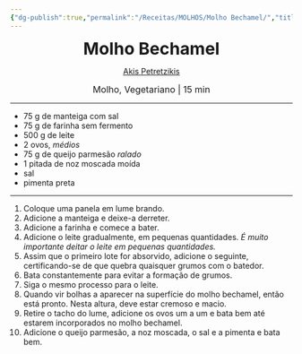 ```yaml
---
{"dg-publish":true,"permalink":"/Receitas/MOLHOS/Molho Bechamel/","title":"Molho Bechamel","tags":["💚ok"]}
---
```


<div style="text-align: center;"> <span style="font-size: 30px;"><b>Molho Bechamel</b></span> </div>

<span class="center"> <center> [Akis Petretzikis](https://akispetretzikis.com/en/recipe/6819/koxylia-gemista-me-kima-kai-mpesamel) </center></span>

<div style="text-align: center;"> <span style="font-size: 16px;">  Molho, Vegetariano | 15 min </span> </div>

---
- 75 g de manteiga com sal
- 75 g de farinha sem fermento
- 500 g de leite
- 2 ovos, *médios*
- 75 g de queijo parmesão *ralado*
- 1 pitada de noz moscada moída
- sal
- pimenta preta
---
1. Coloque uma panela em lume brando. 
2. Adicione a manteiga e deixe-a derreter. 
3. Adicione a farinha e comece a bater.
4. Adicione o leite gradualmente, em pequenas quantidades. *É muito importante deitar o leite em pequenas quantidades.* 
5. Assim que o primeiro lote for absorvido, adicione o seguinte, certificando-se de que quebra quaisquer grumos com o batedor.
6. Bata constantemente para evitar a formação de grumos.
7. Siga o mesmo processo para o leite.
8. Quando vir bolhas a aparecer na superfície do molho bechamel, então está pronto. Nesta altura, deve estar cremoso e macio. 
9. Retire o tacho do lume, adicione os ovos um a um e bata bem até estarem incorporados no molho bechamel.
10. Adicione o queijo parmesão, a noz moscada, o sal e a pimenta e bata bem.